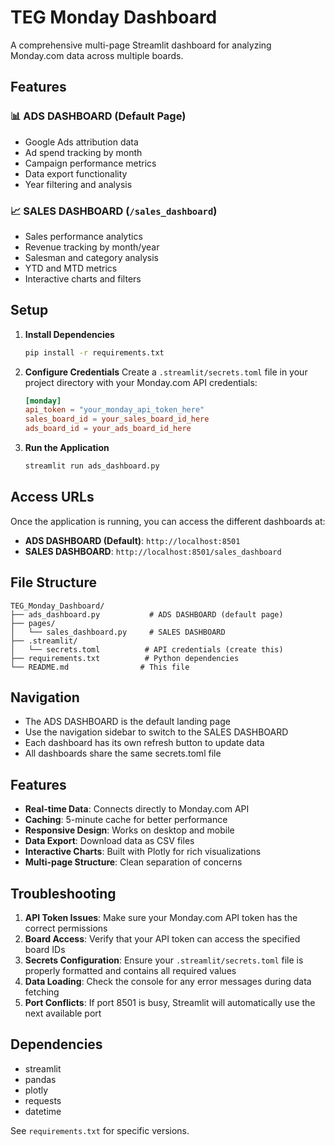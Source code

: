 # TEG Monday Dashboard

A comprehensive multi-page Streamlit dashboard for analyzing Monday.com data across multiple boards.

## Features

### 📊 ADS DASHBOARD (Default Page)
- Google Ads attribution data
- Ad spend tracking by month
- Campaign performance metrics
- Data export functionality
- Year filtering and analysis

### 📈 SALES DASHBOARD (`/sales_dashboard`)
- Sales performance analytics
- Revenue tracking by month/year
- Salesman and category analysis
- YTD and MTD metrics
- Interactive charts and filters

## Setup

1. **Install Dependencies**
   ```bash
   pip install -r requirements.txt
   ```

2. **Configure Credentials**
   Create a `.streamlit/secrets.toml` file in your project directory with your Monday.com API credentials:
   ```toml
   [monday]
   api_token = "your_monday_api_token_here"
   sales_board_id = your_sales_board_id_here
   ads_board_id = your_ads_board_id_here
   ```

3. **Run the Application**
   ```bash
   streamlit run ads_dashboard.py
   ```

## Access URLs

Once the application is running, you can access the different dashboards at:

- **ADS DASHBOARD (Default)**: `http://localhost:8501`
- **SALES DASHBOARD**: `http://localhost:8501/sales_dashboard`

## File Structure

```
TEG_Monday_Dashboard/
├── ads_dashboard.py           # ADS DASHBOARD (default page)
├── pages/
│   └── sales_dashboard.py     # SALES DASHBOARD
├── .streamlit/
│   └── secrets.toml          # API credentials (create this)
├── requirements.txt          # Python dependencies
└── README.md                # This file
```

## Navigation

- The ADS DASHBOARD is the default landing page
- Use the navigation sidebar to switch to the SALES DASHBOARD
- Each dashboard has its own refresh button to update data
- All dashboards share the same secrets.toml file

## Features

- **Real-time Data**: Connects directly to Monday.com API
- **Caching**: 5-minute cache for better performance
- **Responsive Design**: Works on desktop and mobile
- **Data Export**: Download data as CSV files
- **Interactive Charts**: Built with Plotly for rich visualizations
- **Multi-page Structure**: Clean separation of concerns

## Troubleshooting

1. **API Token Issues**: Make sure your Monday.com API token has the correct permissions
2. **Board Access**: Verify that your API token can access the specified board IDs
3. **Secrets Configuration**: Ensure your `.streamlit/secrets.toml` file is properly formatted and contains all required values
4. **Data Loading**: Check the console for any error messages during data fetching
5. **Port Conflicts**: If port 8501 is busy, Streamlit will automatically use the next available port

## Dependencies

- streamlit
- pandas
- plotly
- requests
- datetime

See `requirements.txt` for specific versions.
